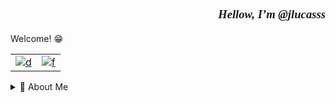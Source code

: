 <div align="right">
  <h1> <p style="font-family: times, serif; font-size:14pt; font-style:italic"> Hellow, I’m @jlucasss </p></h1>
</div>

Welcome! :grin:
<a href="https://github.com/anuraghazra/github-readme-stats">
<div align="center">

  <table>
    <tr>
      <td>
        <img src="https://github-readme-stats.vercel.app/api?username=jlucasss&show_icons=true&theme=radical" alt="d" />
      </td>
      <td>
        <img src="https://github-readme-stats.vercel.app/api/top-langs/?username=anuraghazra&layout=compact" alt="f" />
      </td>
    </tr>
  </table>

</div>
</a>

<details>
<summary> 👋  About Me </summary>

## Fast descrition:

- 👀 I’m interested in ... many things :laughing:
- 🌱 I’m currently learning WordPress, React, and other correlated :grin:
- 💞️ I'm looking to collaborate on my own projects for now, :sweat_smile: 

However, to contact me:

[![LINKEDLIN](https://img.shields.io/badge/LinkedIn-0077B5?style=for-the-badge&logo=linkedin&logoColor=white)](https://br.linkedin.com/in/jos%C3%A9-lucas-dos-santos-da-silva-4a002b77)

## Experience:

Basically: 

- Back-End:

-![JAVA](https://img.shields.io/badge/Java-ED8B00?style=for-the-badge&logo=java&logoColor=white)
-![C#](https://img.shields.io/badge/C%23-239120?style=for-the-badge&logo=c-sharp&logoColor=white)
-![PYTHON](https://img.shields.io/badge/Python-3776AB?style=for-the-badge&logo=python&logoColor=white)
-

- Front-End:

-![HTML5](https://img.shields.io/badge/HTML5-E34F26?style=for-the-badge&logo=html5&logoColor=white)
-![CSS3](https://img.shields.io/badge/CSS3-1572B6?style=for-the-badge&logo=css3&logoColor=white)
-![JAVASCRIPT](https://img.shields.io/badge/JavaScript-323330?style=for-the-badge&logo=javascript&logoColor=F7DF1E)
-

- Main Editors/IDEs:

-![VIM](https://img.shields.io/badge/VIM-%2311AB00.svg?&style=for-the-badge&logo=vim&logoColor=white)
-![ECLIPSE](https://img.shields.io/badge/Eclipse-2C2255?style=for-the-badge&logo=eclipse&logoColor=white)
-![VISUAL STUDIO](https://img.shields.io/badge/Visual_Studio-5C2D91?style=for-the-badge&logo=visual%20studio&logoColor=white)
-

</details>
